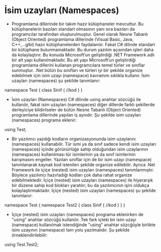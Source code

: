 # İsim uzayları (Namespaces)

- Programlama dillerinde bir takım hazır kütüphaneler mevcuttur.  Bu kütüphanelerin bazıları standart olmasının yanı sıra bazıları da programcılar tarafından oluşturulmuştur. Genel olarak Nesne Tabanlı (Object Oriented) programlama dillerinde (Visual Basic, Java, C++,...gibi) hazır kütüphanelerden faydalanılır. Fakat C# dilinde standart bir  kütüphane bulunmamaktadır. Bu durum yazılım açısından işleri daha da kolaylaştırır. Bu konuda Microsoft’un geliştirdiği .NET Framework adlı bir alt yapı kullanılmaktadır. Bu alt yapı Microsoft’un geliştirdiği programlama dillerini kullanan programcılara temel türler ve sınıflar sunmuştur. .Net bütün bu sınıfları ve türleri iyi bir şekilde organize edebilmek için  isim uzayı (namespace) kavramını sıklıkla kullanır. İsim uzayları (namespaces) şu şekilde tanımlanır:

namespace Test
{
    class Sinif
    {
        //kod
    }
}

- İsim uzayları (Namespaces) C# dilinde  using  anahtar sözcüğü ile kullanılır, fakat isim uzayları (namespaces)  diğer dillerde  farklı şekillerde derleyiciye bildirilseler de bütün Nesne Tabanlı (Object Oriented) programlama dillerinde yapılan iş aynıdır. Şu şekilde isim uzayları (namespaces) programa eklenir:

using Test;

- Bir yazılımcı yazdığı kodların organizasyonunda isim uzaylarını (namespaces) kullanabilir. Tür ismi ya da sınıf sadece  kendi isim uzayları (namespaces) içinde görünürlüğe sahip olduğundan isim uzaylarının (namespaces) kullanılması tür isimlerinin ya da sınıf isimlerinin karışmasını engeller. Yazılan sınıflar  için de bir isim uzayı (namespace)  tanımlanarak kaynak kod istenilen şekilde organize edilebilir. Ayrıca .Net Framework ile içiçe (nested) isim uzayları (namespaces) tanımlanmıştır. Böylece yazılımcı hazırladığı kodları çok daha rahat organize edebilmektedir. İçiçe (nested) isim uzayları (namespaces) ile hiyerarşik bir düzene sahip kod blokları yaratılır; bu da yazılımcının işini oldukça kolaylaştırmaktadır. İçiçe (nested) isim uzayları (namespaces) şu şekilde tanımlanır:

namespace Test
{
    namespace Test2
    {
        class Sinif
        {
            //kod
        }
    }
}

- İçiçe (nested) isim uzayları (namespaces) programa eklenirken de "using" anahtar sözcüğü kullanılır. Tek fark içteki bir isim uzayı (namespace) kullanılmak istendiğinde "using" anahtar sözcğüyle birlikte isim uzayının (namespace) tam yolu yazılmalıdır. Şu şekilde örneklendirilebilir:

using Test.Test2;
